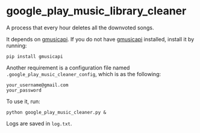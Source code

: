 # google_play_music_library_cleaner
A process that every hour deletes all the downvoted songs.

It depends on [gmusicapi](https://github.com/simon-weber/Unofficial-Google-Music-API). If you do not have [gmusicapi](https://github.com/simon-weber/Unofficial-Google-Music-API) installed, install it by running:
```
pip install gmusicapi
```

Another requirement is a configuration file named ```.google_play_music_cleaner_config```, which is as the following:
```
your_username@gmail.com
your_password
```

To use it, run:
```
python google_play_music_cleaner.py &
```

Logs are saved in ```log.txt```.
